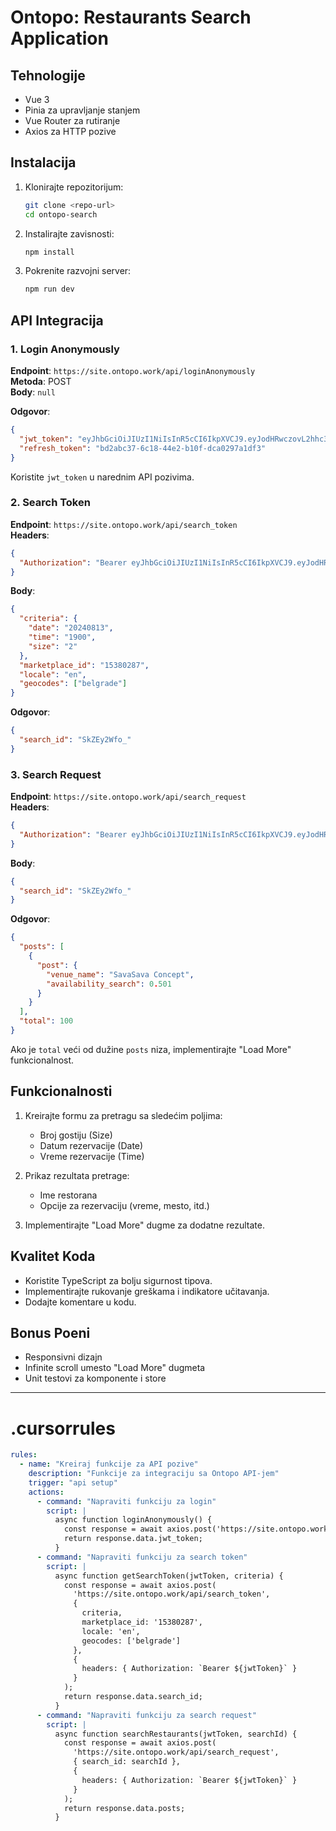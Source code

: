 # Ontopo: Restaurants Search Application

## Tehnologije
- Vue 3
- Pinia za upravljanje stanjem
- Vue Router za rutiranje
- Axios za HTTP pozive

## Instalacija
1. Klonirajte repozitorijum:
   ```bash
   git clone <repo-url>
   cd ontopo-search
   ```
2. Instalirajte zavisnosti:
   ```bash
   npm install
   ```
3. Pokrenite razvojni server:
   ```bash
   npm run dev
   ```

## API Integracija
### 1. Login Anonymously
**Endpoint**: `https://site.ontopo.work/api/loginAnonymously`  
**Metoda**: POST  
**Body**: `null`  

**Odgovor**:
```json
{
  "jwt_token": "eyJhbGciOiJIUzI1NiIsInR5cCI6IkpXVCJ9.eyJodHRwczovL2hhc3VyYS5pby9qd3QvY2xhaW1zIjp7IngtaGFzdXJhLWFsbG93ZWQtcm9sZXMiOlsiYW5vbnltb3VzIl0sIngtaGFzdXJhLWRlZmF1bHQtcm9sZSI6ImFub255bW91cyIsIngtaGFzdXJhLXVzZXItaWQiOiJlMmMzYzBmNi02ZWQ0LTRhMTItYTM3Yi0wZmFlYzMyNDYwMjEifSwiaWF0IjoxNzM3MTkwMTM5LCJleHAiOjE3MzcxOTEwMzl9.bSr16FZNO1IySiBGGRyTpwaqL2Dm7lYtwDUM3LoRytU",
  "refresh_token": "bd2abc37-6c18-44e2-b10f-dca0297a1df3"
}
```
Koristite `jwt_token` u narednim API pozivima.

### 2. Search Token
**Endpoint**: `https://site.ontopo.work/api/search_token`  
**Headers**:
```json
{
  "Authorization": "Bearer eyJhbGciOiJIUzI1NiIsInR5cCI6IkpXVCJ9.eyJodHRwczovL2hhc3VyYS5pby9qd3QvY2xhaW1zIjp7IngtaGFzdXJhLWFsbG93ZWQtcm9sZXMiOlsiYW5vbnltb3VzIl0sIngtaGFzdXJhLWRlZmF1bHQtcm9sZSI6ImFub255bW91cyIsIngtaGFzdXJhLXVzZXItaWQiOiJlMmMzYzBmNi02ZWQ0LTRhMTItYTM3Yi0wZmFlYzMyNDYwMjEifSwiaWF0IjoxNzM3MTkwMTM5LCJleHAiOjE3MzcxOTEwMzl9.bSr16FZNO1IySiBGGRyTpwaqL2Dm7lYtwDUM3LoRytU"
}
```
**Body**:
```json
{
  "criteria": {
    "date": "20240813",
    "time": "1900",
    "size": "2"
  },
  "marketplace_id": "15380287",
  "locale": "en",
  "geocodes": ["belgrade"]
}
```
**Odgovor**:
```json
{
  "search_id": "SkZEy2Wfo_"
}
```

### 3. Search Request
**Endpoint**: `https://site.ontopo.work/api/search_request`  
**Headers**:
```json
{
  "Authorization": "Bearer eyJhbGciOiJIUzI1NiIsInR5cCI6IkpXVCJ9.eyJodHRwczovL2hhc3VyYS5pby9qd3QvY2xhaW1zIjp7IngtaGFzdXJhLWFsbG93ZWQtcm9sZXMiOlsiYW5vbnltb3VzIl0sIngtaGFzdXJhLWRlZmF1bHQtcm9sZSI6ImFub255bW91cyIsIngtaGFzdXJhLXVzZXItaWQiOiJlMmMzYzBmNi02ZWQ0LTRhMTItYTM3Yi0wZmFlYzMyNDYwMjEifSwiaWF0IjoxNzM3MTkwMTM5LCJleHAiOjE3MzcxOTEwMzl9.bSr16FZNO1IySiBGGRyTpwaqL2Dm7lYtwDUM3LoRytU"
}
```
**Body**:
```json
{
  "search_id": "SkZEy2Wfo_"
}
```
**Odgovor**:
```json
{
  "posts": [
    {
      "post": {
        "venue_name": "SavaSava Concept",
        "availability_search": 0.501
      }
    }
  ],
  "total": 100
}
```
Ako je `total` veći od dužine `posts` niza, implementirajte "Load More" funkcionalnost.

## Funkcionalnosti
1. Kreirajte formu za pretragu sa sledećim poljima:
   - Broj gostiju (Size)
   - Datum rezervacije (Date)
   - Vreme rezervacije (Time)

2. Prikaz rezultata pretrage:
   - Ime restorana
   - Opcije za rezervaciju (vreme, mesto, itd.)

3. Implementirajte "Load More" dugme za dodatne rezultate.

## Kvalitet Koda
- Koristite TypeScript za bolju sigurnost tipova.
- Implementirajte rukovanje greškama i indikatore učitavanja.
- Dodajte komentare u kodu.

## Bonus Poeni
- Responsivni dizajn
- Infinite scroll umesto "Load More" dugmeta
- Unit testovi za komponente i store

---

# .cursorrules
```yaml
rules:
  - name: "Kreiraj funkcije za API pozive"
    description: "Funkcije za integraciju sa Ontopo API-jem"
    trigger: "api setup"
    actions:
      - command: "Napraviti funkciju za login"
        script: |
          async function loginAnonymously() {
            const response = await axios.post('https://site.ontopo.work/api/loginAnonymously');
            return response.data.jwt_token;
          }
      - command: "Napraviti funkciju za search token"
        script: |
          async function getSearchToken(jwtToken, criteria) {
            const response = await axios.post(
              'https://site.ontopo.work/api/search_token',
              {
                criteria,
                marketplace_id: '15380287',
                locale: 'en',
                geocodes: ['belgrade']
              },
              {
                headers: { Authorization: `Bearer ${jwtToken}` }
              }
            );
            return response.data.search_id;
          }
      - command: "Napraviti funkciju za search request"
        script: |
          async function searchRestaurants(jwtToken, searchId) {
            const response = await axios.post(
              'https://site.ontopo.work/api/search_request',
              { search_id: searchId },
              {
                headers: { Authorization: `Bearer ${jwtToken}` }
              }
            );
            return response.data.posts;
          }

